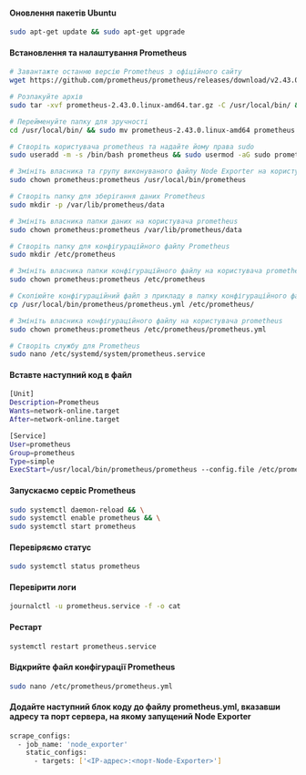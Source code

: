 #### Оновлення пакетів Ubuntu
```bash
sudo apt-get update && sudo apt-get upgrade
```

#### Встановлення та налаштування Prometheus
```bash
# Завантажте останню версію Prometheus з офіційного сайту
wget https://github.com/prometheus/prometheus/releases/download/v2.43.0/prometheus-2.43.0.linux-amd64.tar.gz

# Розпакуйте архів
sudo tar -xvf prometheus-2.43.0.linux-amd64.tar.gz -C /usr/local/bin/ && rm prometheus-2.43.0.linux-amd64.tar.gz

# Перейменуйте папку для зручності
cd /usr/local/bin/ && sudo mv prometheus-2.43.0.linux-amd64 prometheus && cd $HOME

# Створіть користувача prometheus та надайте йому права sudo
sudo useradd -m -s /bin/bash prometheus && sudo usermod -aG sudo prometheus

# Змініть власника та групу виконуваного файлу Node Exporter на користувача prometheus
sudo chown prometheus:prometheus /usr/local/bin/prometheus

# Створіть папку для зберігання даних Prometheus
sudo mkdir -p /var/lib/prometheus/data

# Змініть власника папки даних на користувача prometheus
sudo chown prometheus:prometheus /var/lib/prometheus/data

# Створіть папку для конфігураційного файлу Prometheus
sudo mkdir /etc/prometheus

# Змініть власника папки конфігураційного файлу на користувача prometheus
sudo chown prometheus:prometheus /etc/prometheus

# Скопіюйте конфігураційний файл з прикладу в папку конфігураційного файлу
cp /usr/local/bin/prometheus/prometheus.yml /etc/prometheus/

# Змініть власника конфігураційного файлу на користувача prometheus
sudo chown prometheus:prometheus /etc/prometheus/prometheus.yml

# Створіть службу для Prometheus
sudo nano /etc/systemd/system/prometheus.service

```

#### Вставте наступний код в файл
```bash
[Unit]
Description=Prometheus
Wants=network-online.target
After=network-online.target

[Service]
User=prometheus
Group=prometheus
Type=simple
ExecStart=/usr/local/bin/prometheus/prometheus --config.file /etc/prometheus/prometheus.yml --storage.tsdb.path /var/lib/prometheus/data

```

#### Запускаємо сервіс Prometheus
```bash
sudo systemctl daemon-reload && \
sudo systemctl enable prometheus && \
sudo systemctl start prometheus

```

#### Перевіряємо статус
```bash
sudo systemctl status prometheus
```

#### Перевірити логи
```bash
journalctl -u prometheus.service -f -o cat
```

#### Рестарт
```bash
systemctl restart prometheus.service
```

#### Відкрийте файл конфігурації Prometheus
```bash
sudo nano /etc/prometheus/prometheus.yml

```

#### Додайте наступний блок коду до файлу prometheus.yml, вказавши адресу та порт сервера, на якому запущений Node Exporter
```bash
scrape_configs:
  - job_name: 'node_exporter'
    static_configs:
      - targets: ['<IP-адрес>:<порт-Node-Exporter>']

```
